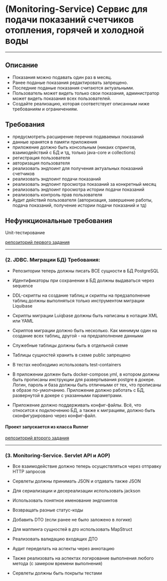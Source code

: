 # (Monitoring-Service) Сервис для подачи показаний счетчиков отопления, горячей и холодной воды
___

## Описание
- Показания можно подавать один раз в месяц.
- Ранее поданые показания редактировать запрещено.
- Последние поданые показания считаются актуальными.
- Пользователь может видеть только свои показания, администратор может видеть показания всех пользователей.
- Создайте реализацию, которая соответствует описанным ниже требованиям и ограничениям.

## Требования
- предусмотреть расширение перечня подаваемых показаний
- данные хранятся в памяти приложения
- приложение должно быть консольным (никаих спрингов, взаимодействий с БД и тд, только java-core и collections)
- регистрация пользователя
- авторизация пользователя
- реализовать эндпоинт для получения актуальных показаний счетчиков
- реализовать эндпоинт подачи показаний
- реализовать эндпоинт просмотра показаний за конкретный месяц
- реализовать эндпоинт просмотра истории подачи показаний
- реализовать контроль прав пользователя
- Аудит действий пользователя (авторизация, завершение работы, подача показаний, получение истории подачи показаний и тд)

## Нефункциональные требования
Unit-тестирование

[репозиторий первого задания](https://github.com/MichaelBerners/ylab/tree/fix)

---


### (2. JDBC. Миграции БД) Требования:

- Репозитории теперь должны писать ВСЕ сущности в БД PostgreSQL

- Идентификаторы при сохранении в БД должны выдаваться через sequence

- DDL-скрипты на создание таблиц и скрипты на предзаполнение таблиц должны выполняться только инструментом миграции Liquibase

- Скрипты миграции Luiqbase должны быть написаны в нотации XML или YAML

- Скриптов миграции должно быть несколько. Как минимум один на создание всех таблиц, другой - на предзаполнение данными

- Служебные таблицы должны быть в отдельной схеме

- Таблицы сущностей хранить в схеме public запрещено

- В тестах необходимо использовать test-containers

- В приложении должен быть docker-compose.yml, в котором должны быть прописаны инструкции для развертывания postgre в докере. Логин, пароль и база должны быть отличными от тех, что прописаны в образе по-умолчанию. Приложение должно работать с БД, развернутой в докере с указанными параметрами.

- Приложение должно поддерживать конфиг-файлы. Всё, что относится к подключению БД, а также к миграциям, должно быть сконфигурировано через конфиг-файл.

#### Проект запускается из класса Runner

[репозиторий второго задания](https://github.com/MichaelBerners/ylab/tree/hw2)

---

### (3. Monitoring-Service. Servlet API и AOP)

- Все взаимодействие должно теперь осуществляться через отправку HTTP запросов

- Сервлеты должны принимать JSON и отдавать также JSON

- Для сериализации и десереализации использовать jackson

- Использовать понятное именование эндпоинтов

- Возвращать разные статус-коды

- Добавить  DTO (если ранее не было заложено в логике)

- Для маппинга сущностей в дто использовать MapStruct

- Реализовать валидацию входящих ДТО

- Аудит переделать на аспекты через аннотацию

- Также реализовать на аспектах логирование выполнения любого метода (с замером времени выполнения)

- Сервлеты должны быть покрыты тестами
